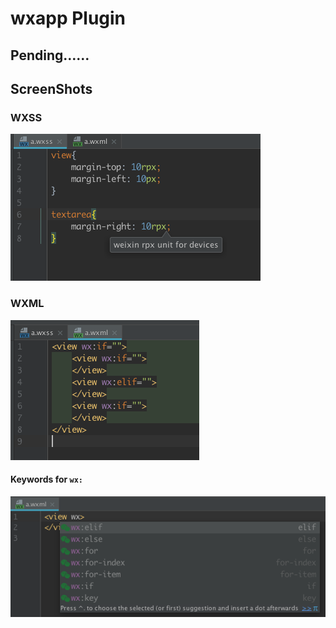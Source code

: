 # wxapp Plugin 

## Pending……

## ScreenShots

### WXSS
![](screenShot/wxss-01.png)

### WXML
![](screenShot/wxml-01.png)

#### Keywords for `wx:`
![](screenShot/wxml-02.png)
